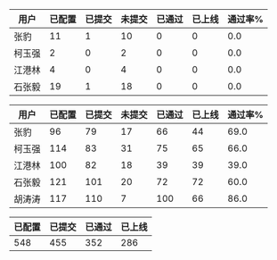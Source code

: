 | 用户 | 已配置 | 已提交 |未提交 | 已通过 | 已上线 | 通过率% |
|----|----|----|----|----|----|----|
| 张豹 | 11 | 1 | 10 | 0 | 0 | 0.0 |
| 柯玉强 | 2 | 0 | 2 | 0 | 0 | 0.0 |
| 江港林 | 4 | 0 | 4 | 0 | 0 | 0.0 |
| 石张毅 | 19 | 1 | 18 | 0 | 0 | 0.0 |




| 用户 | 已配置 | 已提交 |未提交 | 已通过 | 已上线 | 通过率% |
|----|----|----|----|----|----|----|
| 张豹 | 96 | 79 | 17 | 66 | 44 | 69.0 |
| 柯玉强 | 114 | 83 | 31 | 75 | 65 | 66.0 |
| 江港林 | 100 | 82 | 18 | 39 | 39 | 39.0 |
| 石张毅 | 121 | 101 | 20 | 72 | 72 | 60.0 |
| 胡涛涛 | 117 | 110 | 7 | 100 | 66 | 86.0 |




| 已配置 | 已提交 | 已通过 | 已上线 |
|----|----|----|----|
| 548 | 455 | 352 | 286 |